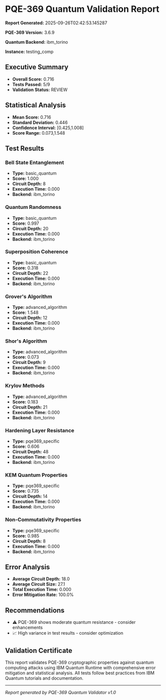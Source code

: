 # PQE-369 Quantum Validation Report

**Report Generated:** 2025-09-26T02:42:53.145287

**PQE-369 Version:** 3.6.9

**Quantum Backend:** ibm_torino

**Instance:** testing_comp

## Executive Summary

- **Overall Score:** 0.716
- **Tests Passed:** 5/9
- **Validation Status:** REVIEW

## Statistical Analysis

- **Mean Score:** 0.716
- **Standard Deviation:** 0.446
- **Confidence Interval:** [0.425,1.008]
- **Score Range:** 0.073,1.548
## Test Results

### Bell State Entanglement
- **Type:** basic_quantum
- **Score:** 1.000
- **Circuit Depth:** 8
- **Execution Time:** 0.000
- **Backend:** ibm_torino

### Quantum Randomness
- **Type:** basic_quantum
- **Score:** 0.997
- **Circuit Depth:** 20
- **Execution Time:** 0.000
- **Backend:** ibm_torino

### Superposition Coherence
- **Type:** basic_quantum
- **Score:** 0.318
- **Circuit Depth:** 22
- **Execution Time:** 0.000
- **Backend:** ibm_torino

### Grover's Algorithm
- **Type:** advanced_algorithm
- **Score:** 1.548
- **Circuit Depth:** 12
- **Execution Time:** 0.000
- **Backend:** ibm_torino

### Shor's Algorithm
- **Type:** advanced_algorithm
- **Score:** 0.073
- **Circuit Depth:** 9
- **Execution Time:** 0.000
- **Backend:** ibm_torino

### Krylov Methods
- **Type:** advanced_algorithm
- **Score:** 0.183
- **Circuit Depth:** 21
- **Execution Time:** 0.000
- **Backend:** ibm_torino

### Hardening Layer Resistance
- **Type:** pqe369_specific
- **Score:** 0.606
- **Circuit Depth:** 48
- **Execution Time:** 0.000
- **Backend:** ibm_torino

### KEM Quantum Properties
- **Type:** pqe369_specific
- **Score:** 0.735
- **Circuit Depth:** 14
- **Execution Time:** 0.000
- **Backend:** ibm_torino

### Non-Commutativity Properties
- **Type:** pqe369_specific
- **Score:** 0.985
- **Circuit Depth:** 8
- **Execution Time:** 0.000
- **Backend:** ibm_torino

## Error Analysis

- **Average Circuit Depth:** 18.0
- **Average Circuit Size:** 27.1
- **Total Execution Time:** 0.000
- **Error Mitigation Rate:** 100.0%
## Recommendations

- ⚠️  PQE-369 shows moderate quantum resistance - consider enhancements
- 📈 High variance in test results - consider optimization
## Validation Certificate

This report validates PQE-369 cryptographic properties against quantum computing attacks using IBM Quantum Runtime with comprehensive error mitigation and statistical analysis. All tests follow best practices from IBM Quantum tutorials and documentation.

---
*Report generated by PQE-369 Quantum Validator v1.0*
